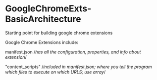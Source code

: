 # GoogleChromeExts-BasicArchitecture
Starting point for building google chrome extensions

Google Chrome Extensions include:

manifest.json /*has all the configuration, properties, and info about extension*/

"content_scripts" /*included in manifest.json; where you tell the program which files to execute on which URLS; use array*/
